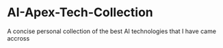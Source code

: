 # AI-Apex-Tech-Collection
A concise personal collection of the best AI technologies that I have came accross
